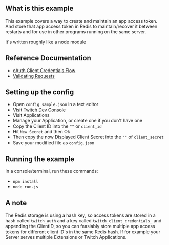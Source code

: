 ## What is this example

This example covers a way to create and maintain an app access token. And store that app access token in Redis to maintain/recover it between restarts and for use in other programs running on the same server.

It's written roughly like a node module

## Reference Documentation

- [oAuth Client Credentials Flow](https://dev.twitch.tv/docs/authentication/getting-tokens-oauth#oauth-client-credentials-flow)
- [Validating Requests](https://dev.twitch.tv/docs/authentication#validating-requests)

## Setting up the config

- Open `config_sample.json` in a text editor
- Visit [Twitch Dev Console](https://dev.twitch.tv/console/)
- Visit Applications
- Manage your Application, or create one if you don't have one
- Copy the Client ID into the `""` or `client_id`
- Hit `New Secret` and then Ok
- Then copy the now Displayed Client Secret into the `""` of `client_secret`
- Save your modified file as `config.json`

## Running the example

In a console/terminal, run these commands:

- `npm install`
- `node run.js`

## A note

The Redis storage is using a hash key, so access tokens are stored in a hash called `twitch_auth` and a key called `twitch_client_credentials_` and appending the ClientID, so you can feasiably store multiple app access tokens for different client ID's in the same Redis hash. If for example your Server serves multiple Extensions or Twitch Applications.
